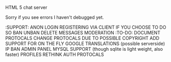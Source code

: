 HTML 5 chat server

Sorry if you see errors I haven't debugged yet.

:SUPPORT:
 ANON LOGIN
 REGISTERING VIA CLIENT IF YOU CHOOSE TO DO SO
 BAN
 UNBAN
 DELETE MESSAGES
 MODERATION
:TO-DO:
 DOCUMENT PROTOCALS
 CHANGE PROTOCALS DUE TO POSSIBLE COPYRIGHT
 ADD SUPPORT FOR ON THE FLY GOOGLE TRANSLATIONS (possible serverside)
 IP BAN
 ADMIN PANEL
 MYSQL SUPPORT (though sqlite is light weight, also faster)
 PROFILES
 RETHINK AUTH PROTOCALS
